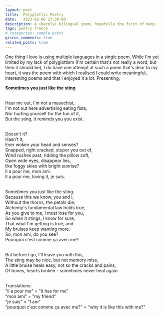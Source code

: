 ```yaml
---
layout: post
title:  Polyglottic Poetry
date:   2023-02-06 17:30:00
description: A (barely) bilingual poem, hopefully the first of many.
tags: poetry french
# categories: sample-posts
giscus_comments: true
related_posts: true
---
```

One thing I love is using multiple languages in a single poem. While I'm yet limited by my lack of polyglottism (I'm certain that's not really a word, but then it should be), I do have one attempt at such a poem that's dear to my heart, it was the poem with which I realised I could write meaningful, interesting poems and that I enjoyed it a lot. Presenting,

<p class="poem">
<b>Sometimes you just like the sting</b><br><br>

Hear me out, I'm not a masochist,<br>
I'm not out here advertising eating fists,<br>
Nor hurting yourself for the fun of it,<br>
But the sting, it reminds you you exist.<br><br>

Doesn't it?<br>
Hasn't it,<br>
Ever woken your head and senses?<br>
Snapped, right cracked, stupor you out of,<br>
Wind rushes past, ridding the pillow soft,<br>
Open wide eyes, disappear lies,<br>
like foggy skies with bright sunrise?<br>
Il a pour me, mon ami.<br>
Il a pour me, loving it, je suis.<br><br>

Sometimes you just like the sting.<br>
Because this we know, you and I,<br>
Without the thorns, the petals die;<br>
Alchemy's fundamental law holds true,<br>
As you give to me, I must lose for you,<br>
So when it stings, I know for sure,<br>
That what I'm getting is true, and<br>
My bruises keep wanting more.<br>
So, mon ami, do you see?<br>
Pourquoi c'est comme ça avec me?<br><br>

But before I go, I'll leave you with this,<br>
The sting may be nice, but not memory miss,<br>
A little bruise heals easy, not so the cracks and pains,<br>
Of bones, hearts broken - sometimes never heal again.<br><br>
</p>

Translations:<br>
"il a pour me" = "it has for me"<br>
“mon ami" = "my friend"<br>
"je suis" = "I am"<br>
“pourquoi c'est comme ça avec me?" = "why it is like this with me?"<br>
